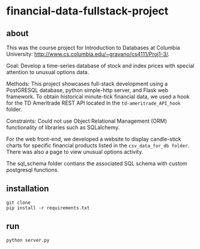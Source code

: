 # financial-data-fullstack-project

## about
This was the course project for Introduction to Databases at Columbia University: http://www.cs.columbia.edu/~gravano/cs4111/Proj1-3/.

Goal: Develop a time-series database of stock and index prices with special attention to unusual options data.

Methods: This project showcases full-stack development using a PostGRESQL database, python simple-http server, and Flask web framework. To obtain historical minute-tick financial data, we used a hook for the TD Ameritrade REST API located in the `td-ameritrade_API_hook` folder.

Constraints: Could not use Object Relational Management (ORM) functionality of libraries such as SQLalchemy.

For the web front-end, we developed a website to display candle-stick charts for specific financial products listed in the `csv_data_for_db folder`. There was also a page to view unusual options activity.

The sql_schema folder contians the associated SQL schema with custom postgresql functions.


## installation

```
git clone
pip install -r requirements.txt
```

## run

```
python server.py
```
